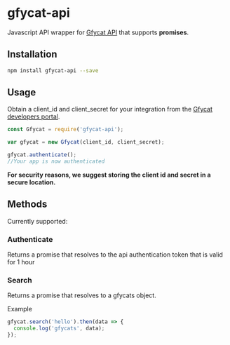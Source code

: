 # gfycat-api
Javascript API wrapper for [Gfycat API](https://developers.gfycat.com) that supports **promises**.


## Installation
```bash
npm install gfycat-api --save
```

## Usage
Obtain a client_id and client_secret for your integration from the [Gfycat developers portal](https://developers.gfycat.com/signup/#/apiform).

```javascript
const Gfycat = require('gfycat-api');

var gfycat = new Gfycat(client_id, client_secret);

gfycat.authenticate();
//Your app is now authenticated
```

**For security reasons, we suggest storing the client id and secret in a secure location.**


## Methods
Currently supported:
### Authenticate
Returns a promise that resolves to the api authentication token that is valid for 1 hour

### Search
Returns a promise that resolves to a gfycats object.

Example
```javascript
gfycat.search('hello').then(data => {
  console.log('gfycats', data);
});
```
